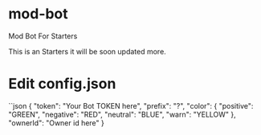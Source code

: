 # mod-bot
Mod Bot For Starters

This is an Starters it will be soon updated more.

# Edit config.json
``json
{
    "token": "Your Bot TOKEN here",
    "prefix": "?",
    "color": {
        "positive": "GREEN",
        "negative": "RED",
        "neutral": "BLUE",
        "warn": "YELLOW"
    },
    "ownerId": "Owner id here"
}
```
